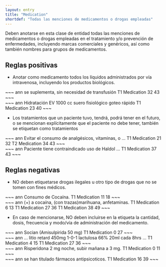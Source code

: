 ```yaml
---
layout: entry
title: "Medication"
shortdef: "Todas las menciones de medicamentos o drogas empleadas"
---
```


Deben anotarse en esta clase de entidad todas las menciones de medicamentos o drogas empleadas en el tratamiento y/o prevención de enfermedades, incluyendo marcas comerciales y genéricos, así como también nombres para grupos de medicamentos. 

## Reglas positivas

* Anotar como medicamento todos los líquidos administrados por vía intravenosa, incluyendo los productos biológicos.

<div class="annotation-correct" markdown="1">
~~~ ann
se suplementa, sin necesidad de transfusión
T1 Medication 32 43 
~~~
</div>

<div class="annotation-correct" markdown="1">
~~~ ann
Hidratación EV 1000 cc suero fisiológico goteo rápido
T1 Medication 23 40 
~~~
</div>

* Los tratamientos que un paciente tuvo, tendrá, podrá tener en el futuro, o se mencionan explícitamente que el paciente no debe tener, también se etiquetan como tratamientos

<div class="annotation-correct" markdown="1">
~~~ ann
Evitar el consumo de analgésicos, vitaminas, o …
T1 Medication 21 32 
T2 Medication 34 43 
~~~
</div>

<div class="annotation-correct" markdown="1">
~~~ ann
Paciente tiene contraindicado uso de Haldol ...
T1 Medication 37 43 
~~~
</div>

## Reglas negativas

* NO deben etiquetarse drogas ilegales u otro tipo de drogas que no se tomen con fines médicos.

<div class="annotation-incorrect" markdown="1">
~~~ ann
Consumo de Cocaína.
T1 Medication 11 18 
~~~
</div>

<div class="annotation-incorrect" markdown="1">
~~~ ann
(+) a cocaína, (con trazas)marihuana, anfetaminas.
T1 Medication 6 13 
T1 Medication 27 36 
T1 Medication 38 49 
~~~
</div>

* En caso de mencionarse, NO deben incluirse en la etiqueta la cantidad, dosis, frecuencia y modo/vía de administración del medicamento.

<div class="annotation-incorrect" markdown="1">
~~~ ann
Socian (Amisulpirida 50 mg)	
T1 Medication 0 27 
~~~
</div>

<div class="annotation-correct" markdown="1">
~~~ ann
... litio retard 450mg 1-0-1 lactulosa 66% 20ml cada 8hrs … 
T1 Medication 4 15 
T1 Medication 27 36 
~~~
</div>

<div class="annotation-correct" markdown="1">
~~~ ann
Risperidona 2 mg noche, subir mañana a 3 mg.
T1 Medication 0 11 
~~~
</div>

<div class="annotation-correct" markdown="1">
~~~ ann
se han titulado fármacos antipsicoticos.
T1 Medication 16 39 
~~~
</div>

